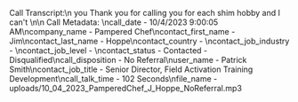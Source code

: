 Call Transcript:\n you Thank you for calling you for each shim hobby and I can't \n\n Call Metadata: \ncall_date - 10/4/2023 9:00:05 AM\ncompany_name - Pampered Chef\ncontact_first_name - Jim\ncontact_last_name - Hoppe\ncontact_country - \ncontact_job_industry - \ncontact_job_level - \ncontact_status - Contacted - Disqualified\ncall_disposition - No Referral\nuser_name - Patrick Smith\ncontact_job_title - Senior Director, Field Activation Training Development\ncall_talk_time - 102 Seconds\nfile_name - uploads/10_04_2023_PamperedChef_J_Hoppe_NoReferral.mp3

